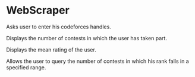 # WebScraper 
Asks user to enter his codeforces handles.

Displays the number of contests in which the user has taken part.

Displays the mean rating of the user.

Allows the user to query the number of contests in which his rank falls in a specified range. 
